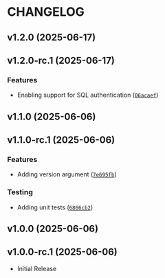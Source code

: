 # CHANGELOG

<!-- version list -->

## v1.2.0 (2025-06-17)


## v1.2.0-rc.1 (2025-06-17)

### Features

- Enabling support for SQL authentication
  ([`06acaef`](https://github.com/gabrielrih/sqlpinger/commit/06acaefd5169d2be07185f5522da64de6610e771))


## v1.1.0 (2025-06-06)


## v1.1.0-rc.1 (2025-06-06)

### Features

- Adding version argument
  ([`7e695fb`](https://github.com/gabrielrih/sqlpinger/commit/7e695fb4911a2f9c40ec9f8dcf01dc9253376457))

### Testing

- Adding unit tests
  ([`6866cb2`](https://github.com/gabrielrih/sqlpinger/commit/6866cb28bacad5decef629fe257b1d3dc85a81aa))


## v1.0.0 (2025-06-06)


## v1.0.0-rc.1 (2025-06-06)

- Initial Release
